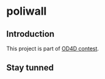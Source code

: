 poliwall
========

Introduction
-------------

This project is part of [OD4D contest](http://www.od4d.org/en/ "OD4D contest").


Stay tunned
-------------